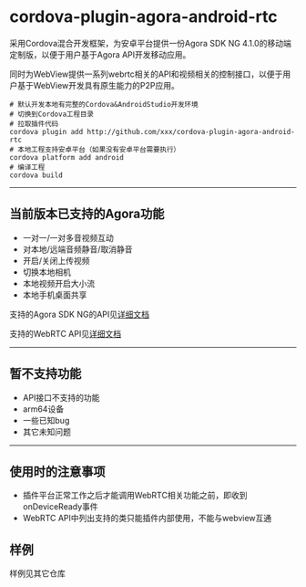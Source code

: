 # cordova-plugin-agora-android-rtc

采用Cordova混合开发框架，为安卓平台提供一份Agora SDK NG 4.1.0的移动端定制版，以便于用户基于Agora API开发移动应用。

同时为WebView提供一系列webrtc相关的API和视频相关的控制接口，以便于用户基于WebView开发具有原生能力的P2P应用。

``` shell
# 默认开发本地有完整的Cordova&AndroidStudio开发环境
# 切换到Cordova工程目录
# 拉取插件代码
cordova plugin add http://github.com/xxx/cordova-plugin-agora-android-rtc
# 本地工程支持安卓平台（如果没有安卓平台需要执行）
cordova platform add android
# 编译工程
cordova build
```

---

## 当前版本已支持的Agora功能

- 一对一/一对多音视频互动
- 对本地/远端音频静音/取消静音
- 开启/关闭上传视频
- 切换本地相机
- 本地视频开启大小流
- 本地手机桌面共享

支持的Agora SDK NG的API见[详细文档](./Supported_Agora_API.md)

支持的WebRTC API见[详细文档](./Supported_WebRTC_API.md)

---

## 暂不支持功能

- API接口不支持的功能
- arm64设备
- 一些已知bug
- 其它未知问题

---

## 使用时的注意事项

- 插件平台正常工作之后才能调用WebRTC相关功能之前，即收到onDeviceReady事件
- WebRTC API中列出支持的类只能插件内部使用，不能与webview互通

## 样例

样例见其它仓库
